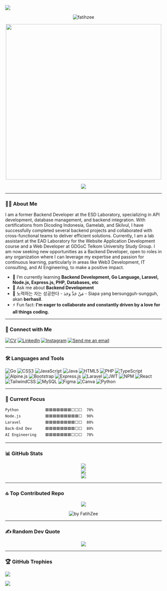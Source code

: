<img src="https://capsule-render.vercel.app/api?type=waving&color=0:3a8296,100:091519&height=150&text=Hi,%20I'm%20Fatih%20Fikry%20Oktavianto&fontSize=50&fontColor=61DAFB&fontAlignY=45&animation=twinkling&desc=Web%20Developer%20and%20AI%20Enthusiast&descSize=30&descAlignY=85&section=header" />

<p align="center">
  <img src="https://komarev.com/ghpvc/?username=fatihzee&label=Profile%20views&color=61DAFB&style=for-the-badge&labelColor=20232A" alt="fatihzee" />
</p>

<p align="center">
  <img src="https://media2.giphy.com/media/FsDgMROxMdPGL9ukvU/giphy.gif" width="500" />
</p>

<div align="center">
  <img src="https://readme-typing-svg.herokuapp.com/?lines=Kepo+ya+liat-liat+GitHub+orang?+%F0%9F%98%8F&center=true&width=600&height=45&color=61DAFB&vCenter=true&pause=1000" />
</div>

---

### 👨‍💻 About Me

I am a former Backend Developer at the ESD Laboratory, specializing in API development, database management, and backend integration. With certifications from Dicoding Indonesia, Gamelab, and Skilvul, I have successfully completed several backend projects and collaborated with cross-functional teams to deliver efficient solutions. Currently, I am a lab assistant at the EAD Laboratory for the Website Application Development course and a Web Developer at GDGoC Telkom University Study Group. I am now seeking new opportunities as a Backend Developer, open to roles in any organization where I can leverage my expertise and passion for continuous learning, particularly in areas like Web3 Development, IT consulting, and AI Engineering, to make a positive impact.

- 🌱 I’m currently learning **Backend Development, Go Language, Laravel, Node.js, Express.js, PHP, Databases, etc**
- 💬 Ask me about **Backend Development**
- 💪 노력하는 자는 성공한다 - مَنْ جَدَّ وَجَدَ - Siapa yang bersungguh-sungguh, akan **berhasil**.
- ⚡ Fun fact: **I'm eager to collaborate and constantly driven by a love for all things coding.**

---

### 🔗 Connect with Me

[![CV](https://img.shields.io/badge/CV-fatihfikry.my.id-blueviolet?style=for-the-badge)](https://fatihfikry.my.id/)
[![LinkedIn](https://img.shields.io/badge/linkedin-%230077B5.svg?&style=for-the-badge&logo=linkedin&logoColor=white)](https://linkedin.com/in/fatih-fikry-oktavianto)
[![Instagram](https://img.shields.io/badge/Instagram-E4405F?style=for-the-badge&logo=instagram&logoColor=white)](https://instagram.com/trustedby_)
[![Send me an email](https://img.shields.io/badge/Send%20me%20an%20email-%23D14836.svg?&style=for-the-badge&logo=gmail&logoColor=white)](https://mail.google.com/mail/?view=cm&fs=1&to=myemail@fatihfikry.my.id&su=<<Tulis%20subjek%20email%20di%20sini>>&body=Halo%20Fatih%20Fikry%20Oktavianto%2C%0A%0ASaya%20harap%20pesan%20ini%20menemukan%20Anda%20dalam%20keadaan%20baik.%20Saya%20ingin%20menghubungi%20Anda%20terkait%20<<Tulis%20tujuan%20email%20Anda%20di%20sini>>.%0A%0ASilakan%20balas%20email%20ini%20saat%20Anda%20memiliki%20waktu.%20Terima%20kasih%20banyak%20sebelumnya!%0A%0ASalam%20hangat%2C%0A%5BNama%20Anda%5D)

---

### 🛠️ Languages and Tools
  
![Go](https://img.shields.io/badge/go-%2300ADD8.svg?style=for-the-badge&logo=go&logoColor=white) ![CSS3](https://img.shields.io/badge/css3-%231572B6.svg?style=for-the-badge&logo=css3&logoColor=white) ![JavaScript](https://img.shields.io/badge/javascript-%23323330.svg?style=for-the-badge&logo=javascript&logoColor=%23F7DF1E) ![Java](https://img.shields.io/badge/java-%23ED8B00.svg?style=for-the-badge&logo=openjdk&logoColor=white) ![HTML5](https://img.shields.io/badge/html5-%23E34F26.svg?style=for-the-badge&logo=html5&logoColor=white) ![PHP](https://img.shields.io/badge/php-%23777BB4.svg?style=for-the-badge&logo=php&logoColor=white) ![TypeScript](https://img.shields.io/badge/typescript-%23007ACC.svg?style=for-the-badge&logo=typescript&logoColor=white) ![Alpine.js](https://img.shields.io/badge/alpinejs-white.svg?style=for-the-badge&logo=alpinedotjs&logoColor=%238BC0D0) ![Bootstrap](https://img.shields.io/badge/bootstrap-%238511FA.svg?style=for-the-badge&logo=bootstrap&logoColor=white) ![Express.js](https://img.shields.io/badge/express.js-%23404d59.svg?style=for-the-badge&logo=express&logoColor=%2361DAFB) ![Laravel](https://img.shields.io/badge/laravel-%23FF2D20.svg?style=for-the-badge&logo=laravel&logoColor=white) ![JWT](https://img.shields.io/badge/JWT-black?style=for-the-badge&logo=JSON%20web%20tokens) ![NPM](https://img.shields.io/badge/NPM-%23CB3837.svg?style=for-the-badge&logo=npm&logoColor=white) ![React](https://img.shields.io/badge/react-%2320232a.svg?style=for-the-badge&logo=react&logoColor=%2361DAFB) ![TailwindCSS](https://img.shields.io/badge/tailwindcss-%2338B2AC.svg?style=for-the-badge&logo=tailwind-css&logoColor=white) ![MySQL](https://img.shields.io/badge/mysql-4479A1.svg?style=for-the-badge&logo=mysql&logoColor=white) ![Figma](https://img.shields.io/badge/figma-%23F24E1E.svg?style=for-the-badge&logo=figma&logoColor=white) ![Canva](https://img.shields.io/badge/Canva-%2300C4CC.svg?style=for-the-badge&logo=Canva&logoColor=white) ![Python](https://img.shields.io/badge/python-3670A0?style=for-the-badge&logo=python&logoColor=ffdd54)

---

### 🎯 Current Focus

```text
Python            🟩🟩🟩🟩🟩🟩🟩⬜⬜⬜  70%
Node.js           🟩🟩🟩🟩🟩🟩🟩🟩🟩⬜  90%
Laravel           🟩🟩🟩🟩🟩🟩🟩🟩⬜⬜  80%
Back-End Dev      🟩🟩🟩🟩🟩🟩🟩🟩⬜⬜  80%
AI Engineering    🟩🟩🟩🟩🟩🟩🟩⬜⬜⬜  70%
```

---

### 📊 GitHub Stats

<div align="center">
  <img src="https://github-readme-stats.vercel.app/api?username=FatihZee&theme=react&hide_border=true&show_icons=true" />
  <br>
  <img src="https://github-readme-stats.vercel.app/api/top-langs/?username=FatihZee&theme=react&hide_border=true&layout=compact&langs_count=15" />
  <br>
  <img src="https://github-readme-streak-stats.herokuapp.com/?user=FatihZee&theme=react&hide_border=true" />
</div>

---

### 🔝 Top Contributed Repo
<div align="center">
  
![](https://github-contributor-stats.vercel.app/api?username=FatihZee&limit=5&theme=react&hide_border=true&combine_all_yearly_contributions=true)
</div>

<div align="center">
  <img src="https://github-readme-activity-graph.vercel.app/graph?username=FatihZee&theme=react&area=true&hide_border=true" alt="by FatihZee"/>
</div>

---

### ✍️ Random Dev Quote
<div align="center">
  
![](https://quotes-github-readme.vercel.app/api?type=horizontal&theme=radical)
</div>

---

### 🏆 GitHub Trophies
![](https://github-profile-trophy.vercel.app/?username=FatihZee&theme=radical&no-frame=false&no-bg=true&margin-w=4)

<img src="https://capsule-render.vercel.app/api?type=waving&color=0:4daec8,100:091519&height=100&section=footer" />
